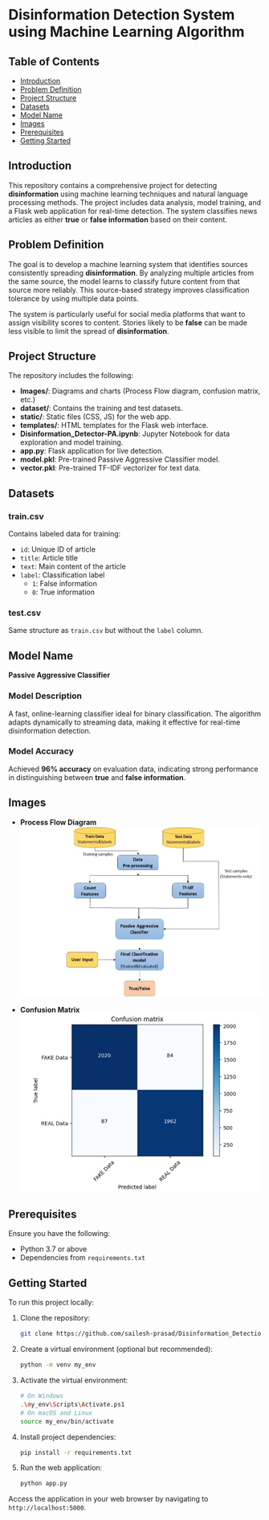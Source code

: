 # Disinformation Detection System using Machine Learning Algorithm

## Table of Contents
- [Introduction](#introduction)
- [Problem Definition](#problem-definition)
- [Project Structure](#project-structure)
- [Datasets](#datasets)
- [Model Name](#model-name)
- [Images](#images)
- [Prerequisites](#prerequisites)
- [Getting Started](#getting-started)

## Introduction
This repository contains a comprehensive project for detecting **disinformation** using machine learning techniques and natural language processing methods. The project includes data analysis, model training, and a Flask web application for real-time detection. The system classifies news articles as either **true** or **false information** based on their content.

## Problem Definition
The goal is to develop a machine learning system that identifies sources consistently spreading **disinformation**. By analyzing multiple articles from the same source, the model learns to classify future content from that source more reliably. This source-based strategy improves classification tolerance by using multiple data points.

The system is particularly useful for social media platforms that want to assign visibility scores to content. Stories likely to be **false** can be made less visible to limit the spread of **disinformation**.

## Project Structure
The repository includes the following:

- **Images/**: Diagrams and charts (Process Flow diagram, confusion matrix, etc.)
- **dataset/**: Contains the training and test datasets.
- **static/**: Static files (CSS, JS) for the web app.
- **templates/**: HTML templates for the Flask web interface.
- **Disinformation_Detector-PA.ipynb**: Jupyter Notebook for data exploration and model training.
- **app.py**: Flask application for live detection.
- **model.pkl**: Pre-trained Passive Aggressive Classifier model.
- **vector.pkl**: Pre-trained TF-IDF vectorizer for text data.

## Datasets 

### train.csv
Contains labeled data for training:
- `id`: Unique ID of article
- `title`: Article title
- `text`: Main content of the article
- `label`: Classification label
  - `1`: False information
  - `0`: True information

### test.csv
Same structure as `train.csv` but without the `label` column.

## Model Name

**Passive Aggressive Classifier**

### Model Description
A fast, online-learning classifier ideal for binary classification. The algorithm adapts dynamically to streaming data, making it effective for real-time disinformation detection.

### Model Accuracy
Achieved **96% accuracy** on evaluation data, indicating strong performance in distinguishing between **true** and **false information**.

## Images

- **Process Flow Diagram**  
  ![Process Flow Diagram](Images/Processflow.jpg)

- **Confusion Matrix**  
  ![Confusion Matrix](Images/ConfusionMatrix.jpg)

## Prerequisites

Ensure you have the following:
- Python 3.7 or above
- Dependencies from `requirements.txt`

## Getting Started

To run this project locally:

1. Clone the repository:
   ```bash
   git clone https://github.com/sailesh-prasad/Disinformation_Detection_System
   ```

2. Create a virtual environment (optional but recommended):
   ```bash
   python -m venv my_env
   ```

3. Activate the virtual environment:
   ```bash
   # On Windows
   .\my_env\Scripts\Activate.ps1
   # On macOS and Linux
   source my_env/bin/activate
   ```

4. Install project dependencies:
   ```bash
   pip install -r requirements.txt
   ```

5. Run the web application:
   ```bash
   python app.py
   ```

Access the application in your web browser by navigating to `http://localhost:5000`.
